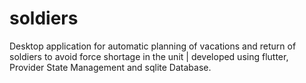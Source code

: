 # soldiers
Desktop application for automatic planning of vacations and return of soldiers to avoid force shortage in the unit | developed using flutter, Provider State Management and sqlite Database. 
